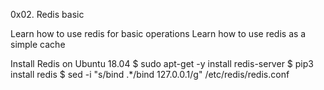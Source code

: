 0x02. Redis basic

Learn how to use redis for basic operations
Learn how to use redis as a simple cache

Install Redis on Ubuntu 18.04
$ sudo apt-get -y install redis-server
$ pip3 install redis
$ sed -i "s/bind .*/bind 127.0.0.1/g" /etc/redis/redis.conf
